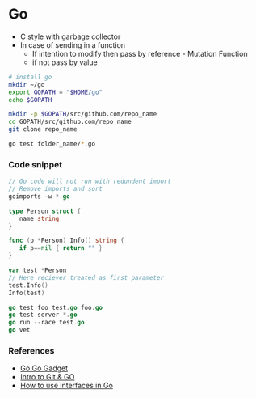  # Go
 - C style with garbage collector
 - In case of sending in a function
    - If intention to modify then pass by reference - Mutation Function
    - if not pass by value

```bash
# install go
mkdir ~/go
export GOPATH = "$HOME/go"
echo $GOPATH

mkdir -p $GOPATH/src/github.com/repo_name
cd GOPATH/src/github.com/repo_name
git clone repo_name

go test folder_name/*.go

```

### Code snippet
 ```go
 // Go code will not run with redundent import
 // Remove imports and sort
goimports -w *.go

type Person struct {
    name string
}

func (p *Person) Info() string {
    if p==nil { return "" }
}

var test *Person
// Here reciever treated as first parameter
test.Info()
Info(test)

go test foo_test.go foo.go
go test server *.go
go run --race test.go 
go vet
```

### References
 - [Go Go Gadget](https://word.bitly.com/post/29550171827/go-go-gadget)
 - [Intro to Git & GO](https://www.youtube.com/watch?v=xSq0OdlVLRI&list=PLoiT1Gv2KR1gE-WK7dIQ5bsJ_RAVZnzP8&index=1)
 - [How to use interfaces in Go](https://jordanorelli.com/post/32665860244/how-to-use-interfaces-in-go)